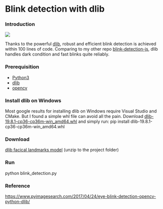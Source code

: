 # Blink detection with dlib

### Introduction
<img src="blink_detection_animation.gif">

Thanks to the powerful [dlib](https://github.com/davisking/dlib), robust and efficient blink detection is achieved within 100 lines of code. Comparing to my other repo [blink-detection-js](https://github.com/springga/blink-detection-js), dlib handles dark condition and fast blinks quite reliably.

### Prerequisition
- [Python3](https://www.python.org/)
- [dlib](https://github.com/davisking/dlib)
- [opencv](https://github.com/opencv/opencv)

### Install dlib on Windows
Most google results for installing dlib on Windows require Visual Studio and CMake.
But I found a simple whl file can avoid all the pain.
Download [dlib-19.8.1-cp36-cp36m-win_amd64.whl](https://pypi.org/project/dlib/19.8.1/#files) and simply run:
pip install dlib-19.8.1-cp36-cp36m-win_amd64.whl

### Download
[dlib facical landmarks model](http://dlib.net/files/shape_predictor_68_face_landmarks.dat.bz2) (unzip to the project folder)

### Run
python blink_detection.py

### Reference
https://www.pyimagesearch.com/2017/04/24/eye-blink-detection-opencv-python-dlib/

